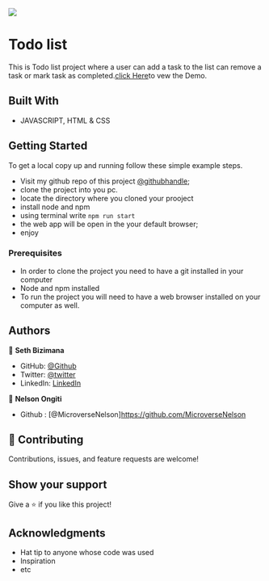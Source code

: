 ![](https://img.shields.io/badge/Microverse-blueviolet)

# Todo list

 This is Todo list project where a user can add a task to the list can remove a task or mark task as completed.[click Here]( https://sevenpros.github.io/webpack_project_todolist/)to vew the Demo.


## Built With

- JAVASCRIPT, HTML & CSS


## Getting Started



To get a local copy up and running follow these simple example steps.
- Visit my github repo of this project [@githubhandle](https://github.com/Sevenpros/webpack_project_todolist);
- clone the project into you pc.
- locate the directory where you cloned your prooject
- install node and npm
- using terminal write ```npm run start ```  
- the web app will be open in the your default browser;
- enjoy 

### Prerequisites
- In order to clone the project you need to have a git installed in your computer
- Node and npm installed
- To run the project you will need to have a web browser installed on your computer as well.



## Authors

👤 **Seth Bizimana**

- GitHub: [@Github](https://github.com/Sevenpros)
- Twitter: [@twitter](https://twitter.com/BizimanaSeth)
- LinkedIn: [LinkedIn](https://linkedin.com/in/sethBizimana)

👤 **Nelson Ongiti**
  - Github : [@MicroverseNelson]https://github.com/MicroverseNelson

## 🤝 Contributing

Contributions, issues, and feature requests are welcome!



## Show your support

Give a ⭐️ if you like this project!

## Acknowledgments

- Hat tip to anyone whose code was used
- Inspiration
- etc


